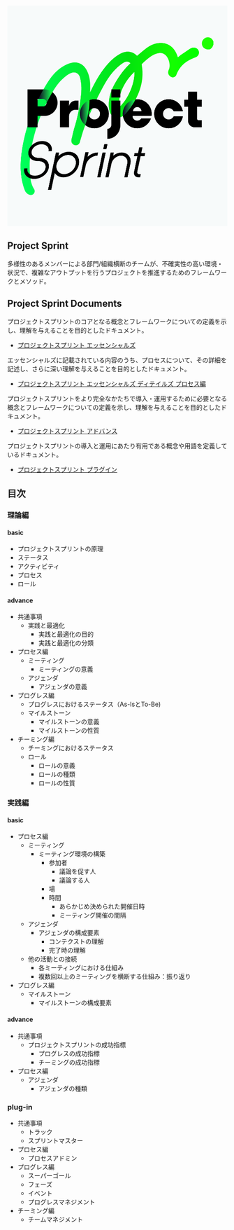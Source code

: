 ![Project Sprint](../images/pjs_logo.png)

## Project Sprint

多様性のあるメンバーによる部門/組織横断のチームが、不確実性の高い環境・状況で、複雑なアウトプットを行うプロジェクトを推進するためのフレームワークとメソッド。

## Project Sprint Documents

プロジェクトスプリントのコアとなる概念とフレームワークについての定義を示し、理解を与えることを目的としたドキュメント。

* [プロジェクトスプリント エッセンシャルズ](essentials/index.md)

エッセンシャルズに記載されている内容のうち、プロセスについて、その詳細を記述し、さらに深い理解を与えることを目的としたドキュメント。

* [プロジェクトスプリント エッセンシャルズ ディテイルズ プロセス編](essentials/details.html)

プロジェクトスプリントをより完全なかたちで導入・運用するために必要となる概念とフレームワークについての定義を示し、理解を与えることを目的としたドキュメント。

* [プロジェクトスプリント アドバンス](advance/index.html)

プロジェクトスプリントの導入と運用にあたり有用である概念や用語を定義しているドキュメント。

* [プロジェクトスプリント プラグイン](plug-in/index.html)

## 目次

### 理論編

#### basic
- プロジェクトスプリントの原理
- ステータス
- アクティビティ
- プロセス
- ロール

#### advance
- 共通事項
  - 実践と最適化
    - 実践と最適化の目的
    - 実践と最適化の分類
- プロセス編
  - ミーティング
    - ミーティングの意義
  - アジェンダ
    - アジェンダの意義
- プログレス編
  - プログレスにおけるステータス（As-IsとTo-Be)
  - マイルストーン
    - マイルストーンの意義
    - マイルストーンの性質
- チーミング編
  - チーミングにおけるステータス
  - ロール
    - ロールの意義
    - ロールの種類
    - ロールの性質

### 実践編

#### basic
- プロセス編
  - ミーティング
    - ミーティング環境の構築
      - 参加者
        - 議論を促す人
        - 議論する人
      - 場
      - 時間
        - あらかじめ決められた開催日時
        - ミーティング開催の間隔
  - アジェンダ
    - アジェンダの構成要素
      - コンテクストの理解
      - 完了時の理解
  - 他の活動との接続
    - 各ミーティングにおける仕組み
    - 複数回以上のミーティングを横断する仕組み：振り返り
- プログレス編
  - マイルストーン
    - マイルストーンの構成要素

#### advance
- 共通事項
  - プロジェクトスプリントの成功指標
    - プログレスの成功指標
    - チーミングの成功指標
- プロセス編
  - アジェンダ
    - アジェンダの種類

### plug-in
- 共通事項
  - トラック
  - スプリントマスター
- プロセス編
  - プロセスアドミン
- プログレス編
  - スーパーゴール
  - フェーズ
  - イベント
  - プログレスマネジメント
- チーミング編
  - チームマネジメント
